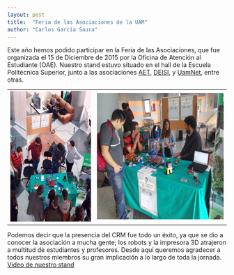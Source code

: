 ```yaml
---
layout: post
title:  "Feria de las Asociaciones de la UAM"
author: "Carlos García Saura"
---
```


Este año hemos podido participar en la Feria de las Asociaciones, que fue organizada el 15 de Diciembre de 2015 por la Oficina de Atención al Estudiante (OAE). Nuestro stand estuvo situado en el hall de la Escuela Politécnica Superior, junto a las asociaciones [AET](http://aetuam.blogspot.com.es/), [DEISI](http://www.deisi.es/), y [UamNet](http://uamnet.azurewebsites.net/), entre otras.

<table border="0" width="100%">
  <tr>
    <td>
      <img src="/historia/eventos/2015_FeriaDeLasAsociacionesEPSUAM/2015_feriaAsociaciones.jpg" height="300px"/><br/>
    </td>
    <td>
      <img src="/historia/eventos/2015_FeriaDeLasAsociacionesEPSUAM/2015-12-15 13.24.56.jpg" height="290px"/><br/>
    </td>
  </tr>
</table>

Podemos decir que la presencia del CRM fue todo un éxito, ya que se dio a conocer la asociación a mucha gente; los robots y la impresora 3D atrajeron a multitud de estudiantes y profesores. Desde aquí queremos agradecer a todos nuestros miembros su gran implicación a lo largo de toda la jornada.
[Vídeo de nuestro stand](https://www.youtube.com/watch?v=sDObOzwhv_o)

